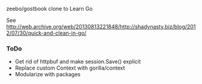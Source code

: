 zeebo/gostbook clone to Learn Go

See http://web.archive.org/web/20130813221848/http://shadynasty.biz/blog/2012/07/30/quick-and-clean-in-go/

### ToDo
- Get rid of httpbuf and make session.Save() explicit
- Replace custom Context with gorilla/context
- Modularize with packages